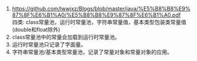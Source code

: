 1. https://github.com/lwwjxz/Blogs/blob/master/java/%E5%B8%B8%E9%87%8F%E6%B1%A0/%E5%B8%B8%E9%87%8F%E6%B1%A0.pdf      
四类: class常量池，运行时常量池，字符串常量值，基本类型包装类常量值(double和float除外)         
1. class常量池中的常量会加载到运行时常量池。      
2. 运行时常量池只记录了字面量。         
3. 字符串常量池/基本类型常量池，记录了常量对象和常量对象的应用。        
